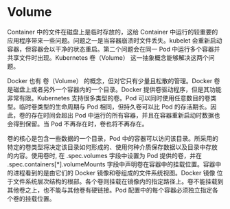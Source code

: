 # Volume

Container 中的文件在磁盘上是临时存放的，这给 Container 中运行的较重要的应用程序带来一些问题。问题之一是当容器崩溃时文件丢失。kubelet 会重新启动容器，但容器会以干净的状态重启。第二个问题会在同一 Pod 中运行多个容器并共享文件时出现。Kubernetes 卷（Volume） 这一抽象概念能够解决这两个问题。

Docker 也有 卷（Volume） 的概念，但对它只有少量且松散的管理。Docker 卷是磁盘上或者另外一个容器内的一个目录。Docker 提供卷驱动程序，但是其功能非常有限。Kubernetes 支持很多类型的卷。Pod 可以同时使用任意数目的卷类型。临时卷类型的生命周期与 Pod 相同，但持久卷可以比 Pod 的存活期长。因此，卷的存在时间会超出 Pod 中运行的所有容器，并且在容器重新启动时数据也会得到保留。当 Pod 不再存在时，卷也将不再存在。

卷的核心是包含一些数据的一个目录，Pod 中的容器可以访问该目录。所采用的特定的卷类型将决定该目录如何形成的、使用何种介质保存数据以及目录中存放 的内容。使用卷时, 在 .spec.volumes 字段中设置为 Pod 提供的卷，并在 .spec.containers[*].volumeMounts 字段中声明卷在容器中的挂载位置。容器中的进程看到的是由它们的 Docker 镜像和卷组成的文件系统视图。Docker 镜像 位于文件系统层次结构的根部。各个卷则挂载在镜像内的指定路径上。卷不能挂载到其他卷之上，也不能与其他卷有硬链接。Pod 配置中的每个容器必须独立指定各个卷的挂载位置。
